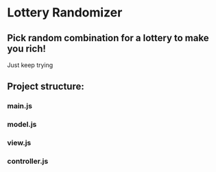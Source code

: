 # Lottery Randomizer

## Pick random combination for a lottery to make you rich!

Just keep trying

## Project structure:
### main.js
### model.js
### view.js
### controller.js